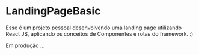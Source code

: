 # LandingPageBasic
Esse é um projeto pessoal desenvolvendo uma landing page utilizando React JS, aplicando os conceitos de Componentes e rotas do framework. :)

Em produção ...
